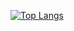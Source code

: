 [![Top Langs](https://github-readme-stats.vercel.app/api/top-langs/?username=xad420&layout=compact)](https://github.com/xad420)
